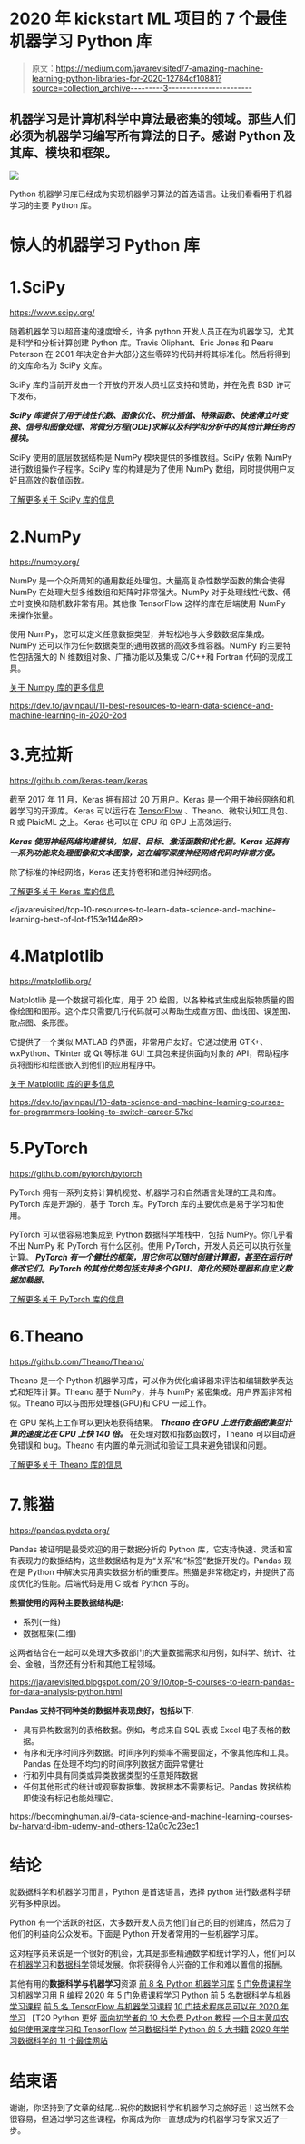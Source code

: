 # 2020 年 kickstart ML 项目的 7 个最佳机器学习 Python 库

> 原文：<https://medium.com/javarevisited/7-amazing-machine-learning-python-libraries-for-2020-12784cf10881?source=collection_archive---------3----------------------->

## 机器学习是计算机科学中算法最密集的领域。那些人们必须为机器学习编写所有算法的日子。感谢 Python 及其库、模块和框架。

![](img/4c7c6d302764e2eb11adee54863c99cd.png)

Python 机器学习库已经成为实现机器学习算法的首选语言。让我们看看用于机器学习的主要 Python 库。

# 惊人的机器学习 Python 库

# 1.SciPy

<https://www.scipy.org/>  

随着机器学习以超音速的速度增长，许多 python 开发人员正在为机器学习，尤其是科学和分析计算创建 Python 库。Travis Oliphant、Eric Jones 和 Pearu Peterson 在 2001 年决定合并大部分这些零碎的代码并将其标准化。然后将得到的文库命名为 SciPy 文库。

SciPy 库的当前开发由一个开放的开发人员社区支持和赞助，并在免费 BSD 许可下发布。

***SciPy 库提供了用于线性代数、图像优化、积分插值、特殊函数、快速傅立叶变换、信号和图像处理、常微分方程(ODE)求解以及科学和分析中的其他计算任务的模块。***

SciPy 使用的底层数据结构是 NumPy 模块提供的多维数组。SciPy 依赖 NumPy 进行数组操作子程序。SciPy 库的构建是为了使用 NumPy 数组，同时提供用户友好且高效的数值函数。

[了解更多关于 SciPy 库的信息](https://www.scipy.org/)

# 2.NumPy

<https://numpy.org/>  

NumPy 是一个众所周知的通用数组处理包。大量高复杂性数学函数的集合使得 NumPy 在处理大型多维数组和矩阵时非常强大。NumPy 对于处理线性代数、傅立叶变换和随机数非常有用。其他像 TensorFlow 这样的库在后端使用 NumPy 来操作张量。

使用 NumPy，您可以定义任意数据类型，并轻松地与大多数数据库集成。NumPy 还可以作为任何数据类型的通用数据的高效多维容器。NumPy 的主要特性包括强大的 N 维数组对象、广播功能以及集成 C/C++和 Fortran 代码的现成工具。

[关于 Numpy 库的更多信息](https://numpy.org/)

<https://dev.to/javinpaul/11-best-resources-to-learn-data-science-and-machine-learning-in-2020-2od>  

# 3.克拉斯

<https://github.com/keras-team/keras>  

截至 2017 年 11 月，Keras 拥有超过 20 万用户。Keras 是一个用于神经网络和机器学习的开源库。Keras 可以运行在 [TensorFlow](https://dev.to/javinpaul/10-of-the-best-tensorflow-courses-to-learn-machine-learning-from-coursera-and-udemy-37bf) 、Theano、微软认知工具包、R 或 PlaidML 之上。Keras 也可以在 CPU 和 GPU 上高效运行。

***Keras 使用神经网络构建模块，如层、目标、激活函数和优化器。Keras 还拥有一系列功能来处理图像和文本图像，这在编写深度神经网络代码时非常方便。***

除了标准的神经网络，Keras 还支持卷积和递归神经网络。

[了解更多关于 Keras 库的信息](https://github.com/keras-team/keras)

</javarevisited/top-10-resources-to-learn-data-science-and-machine-learning-best-of-lot-f153e1f44e89>  

# 4.Matplotlib

<https://matplotlib.org/>  

Matplotlib 是一个数据可视化库，用于 2D 绘图，以各种格式生成出版物质量的图像绘图和图形。这个库只需要几行代码就可以帮助生成直方图、曲线图、误差图、散点图、条形图。

它提供了一个类似 MATLAB 的界面，非常用户友好。它通过使用 GTK+、wxPython、Tkinter 或 Qt 等标准 GUI 工具包来提供面向对象的 API，帮助程序员将图形和绘图嵌入到他们的应用程序中。

[关于 Matplotlib 库的更多信息](https://matplotlib.org/)

<https://dev.to/javinpaul/10-data-science-and-machine-learning-courses-for-programmers-looking-to-switch-career-57kd>  

# 5.PyTorch

<https://github.com/pytorch/pytorch>  

PyTorch 拥有一系列支持计算机视觉、机器学习和自然语言处理的工具和库。PyTorch 库是开源的，基于 Torch 库。PyTorch 库的主要优点是易于学习和使用。

PyTorch 可以很容易地集成到 Python 数据科学堆栈中，包括 NumPy。你几乎看不出 NumPy 和 PyTorch 有什么区别。使用 PyTorch，开发人员还可以执行张量计算。 ***PyTorch 有一个健壮的框架，用它你可以随时创建计算图，甚至在运行时修改它们。PyTorch 的其他优势包括支持多个 GPU、简化的预处理器和自定义数据加载器。***

[了解更多关于 PyTorch 库的信息](https://github.com/pytorch/pytorch)

# 6.Theano

<https://github.com/Theano/Theano/>  

Theano 是一个 Python 机器学习库，可以作为优化编译器来评估和编辑数学表达式和矩阵计算。Theano 基于 NumPy，并与 NumPy 紧密集成。用户界面非常相似。Theano 可以与图形处理器(GPU)和 CPU 一起工作。

在 GPU 架构上工作可以更快地获得结果。 ***Theano 在 GPU 上进行数据密集型计算的速度比在 CPU 上快 140 倍。*** 在处理对数和指数函数时，Theano 可以自动避免错误和 bug。Theano 有内置的单元测试和验证工具来避免错误和问题。

[了解更多关于 Theano 库的信息](https://github.com/Theano/Theano/)

# 7.熊猫

<https://pandas.pydata.org/>  

Pandas 被证明是最受欢迎的用于数据分析的 Python 库，它支持快速、灵活和富有表现力的数据结构，这些数据结构是为“关系”和“标签”数据开发的。Pandas 现在是 Python 中解决实用真实数据分析的重要库。熊猫是非常稳定的，并提供了高度优化的性能。后端代码是用 C 或者 Python 写的。

**熊猫使用的两种主要数据结构是:**

*   系列(一维)
*   数据框架(二维)

这两者结合在一起可以处理大多数部门的大量数据需求和用例，如科学、统计、社会、金融，当然还有分析和其他工程领域。

<https://javarevisited.blogspot.com/2019/10/top-5-courses-to-learn-pandas-for-data-analysis-python.html>  

**Pandas 支持不同种类的数据并表现良好，包括以下:**

*   具有异构数据列的表格数据。例如，考虑来自 SQL 表或 Excel 电子表格的数据。
*   有序和无序时间序列数据。时间序列的频率不需要固定，不像其他库和工具。Pandas 在处理不均匀的时间序列数据方面异常健壮
*   行和列中具有同类或异类数据类型的任意矩阵数据
*   任何其他形式的统计或观察数据集。数据根本不需要标记。Pandas 数据结构即使没有标记也能处理它。

<https://becominghuman.ai/9-data-science-and-machine-learning-courses-by-harvard-ibm-udemy-and-others-12a0c7c23ec1>  

# 结论

就数据科学和机器学习而言，Python 是首选语言，选择 python 进行数据科学研究有多种原因。

Python 有一个活跃的社区，大多数开发人员为他们自己的目的创建库，然后为了他们的利益向公众发布。下面是 Python 开发者常用的一些机器学习库。

这对程序员来说是一个很好的机会，尤其是那些精通数学和统计学的人，他们可以在[机器学习](https://javarevisited.blogspot.com/2018/10/data-science-and-machine-learning-courses-using-python-and-R-programming.html)和[数据科学](https://dev.to/javinpaul/10-data-science-and-machine-learning-courses-for-programmers-looking-to-switch-career-57kd)领域发展。你将获得令人兴奋的工作和难以置信的报酬。

其他有用的**数据科学与机器学习**资源
[前 8 名 Python 机器学习库](https://javarevisited.blogspot.com/2018/10/top-8-python-libraries-for-data-science-machine-learning.html)
[5 门免费课程学习机器学习用 R 编程](http://www.java67.com/2018/09/top-5-free-R-programming-courses-for-Data-Science-Machine-Learning-Programmers.html)
[2020 年 5 门免费课程学习 Python](http://www.java67.com/2018/02/5-free-python-online-courses-for-beginners.html)
[前 5 名数据科学与机器学习课程](https://hackernoon.com/top-5-data-science-and-machine-learning-course-for-programmers-e724cfb9940a)
[前 5 名 TensorFlow 与机器学习课程](https://hackernoon.com/top-5-tensorflow-and-ml-courses-for-programmers-8b30111cad2c)
[10 门技术程序员可以在 2020 年学习](http://www.java67.com/2018/01/top-10-web-mobile-and-big-data-framework-libraries-technologies-programmers-should-learn-in-2018.html) 【T20 Python 更好
[面向初学者的 10 大免费 Python 教程](https://dev.to/javinpaul/top-5-places-to-learn-python-programming-for-free-m4c)
[一个日本黄瓜农如何使用深度学习和 TensorFlow](https://cloud.google.com/blog/products/gcp/how-a-japanese-cucumber-farmer-is-using-deep-learning-and-tensorflow)
[学习数据科学 Python 的 5 大书籍](https://javarevisited.blogspot.com/2019/08/top-5-python-books-for-data-science-and-machine-learning.html)
[2020 年学习数据科学的 11 个最佳网站](https://dev.to/javinpaul/11-best-resources-to-learn-data-science-and-machine-learning-in-2020-2od)

# 结束语

谢谢，你坚持到了文章的结尾…祝你的数据科学和机器学习之旅好运！这当然不会很容易，但通过学习这些课程，你离成为你一直想成为的机器学习专家又近了一步。